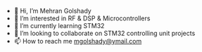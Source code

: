 - 👋 Hi, I’m Mehran Golshady
- 👀 I’m interested in RF & DSP & Microcontrollers
- 🌱 I’m currently learning STM32
- 💞️ I’m looking to collaborate on STM32 controlling unit projects
- 📫 How to reach me mgolshady@ymail.com

<!---
mgolshady/mgolshady is a ✨ special ✨ repository because its `README.md` (this file) appears on your GitHub profile.
You can click the Preview link to take a look at your changes.
--->
